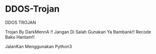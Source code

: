 # DDOS-Trojan 
DDOS TROJAN

Trojan By DarkMennA !!
Jangan Di Salah Gunakan Ya Bambank!!
Recode Baku Hantam!!

JalanKan Menggunakan Python3
